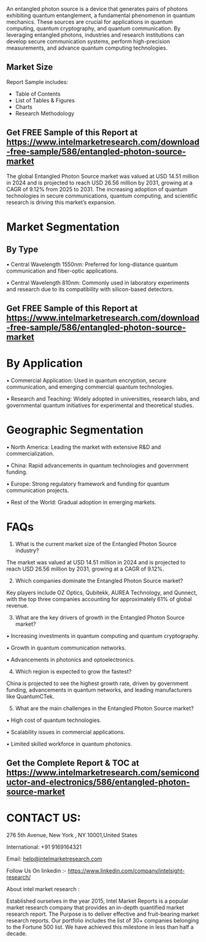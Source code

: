 An entangled photon source is a device that generates pairs of photons exhibiting quantum entanglement, a fundamental phenomenon in quantum mechanics. These sources are crucial for applications in quantum computing, quantum cryptography, and quantum communication. By leveraging entangled photons, industries and research institutions can develop secure communication systems, perform high-precision measurements, and advance quantum computing technologies.

Market Size
-
Report Sample includes:
- Table of Contents
- List of Tables & Figures
- Charts
- Research Methodology


Get FREE Sample of this Report at https://www.intelmarketresearch.com/download-free-sample/586/entangled-photon-source-market
-
The global Entangled Photon Source market was valued at USD 14.51 million in 2024 and is projected to reach USD 26.56 million by 2031, growing at a CAGR of 9.12% from 2025 to 2031. The increasing adoption of quantum technologies in secure communications, quantum computing, and scientific research is driving this market’s expansion.

 

Market Segmentation
=
By Type
-

•	Central Wavelength 1550nm: Preferred for long-distance quantum communication and fiber-optic applications.

•	Central Wavelength 810nm: Commonly used in laboratory experiments and research due to its compatibility with silicon-based detectors.

Get FREE Sample of this Report at https://www.intelmarketresearch.com/download-free-sample/586/entangled-photon-source-market
-

By Application
=
•	Commercial Application: Used in quantum encryption, secure communication, and emerging commercial quantum technologies.

•	Research and Teaching: Widely adopted in universities, research labs, and governmental quantum initiatives for experimental and theoretical studies.

Geographic Segmentation
=
•	North America: Leading the market with extensive R&D and commercialization.


•	China: Rapid advancements in quantum technologies and government funding.

•	Europe: Strong regulatory framework and funding for quantum communication projects.

•	Rest of the World: Gradual adoption in emerging markets.

FAQs
=
1. What is the current market size of the Entangled Photon Source industry?

The market was valued at USD 14.51 million in 2024 and is projected to reach USD 26.56 million by 2031, growing at a CAGR of 9.12%.

2. Which companies dominate the Entangled Photon Source market?

Key players include OZ Optics, Qubitekk, AUREA Technology, and Qunnect, with the top three companies accounting for approximately 61% of global revenue.

3. What are the key drivers of growth in the Entangled Photon Source market?

•	Increasing investments in quantum computing and quantum cryptography.

•	Growth in quantum communication networks.

•	Advancements in photonics and optoelectronics.

4. Which region is expected to grow the fastest?

China is projected to see the highest growth rate, driven by government funding, advancements in quantum networks, and leading manufacturers like QuantumCTek.

5. What are the main challenges in the Entangled Photon Source market?


•	High cost of quantum technologies.

•	Scalability issues in commercial applications.

•	Limited skilled workforce in quantum photonics.

Get the Complete Report & TOC at https://www.intelmarketresearch.com/semiconductor-and-electronics/586/entangled-photon-source-market
-
CONTACT US:
=
276 5th Avenue, New York , NY 10001,United States


International: +91 9169164321

Email: help@intelmarketresearch.com

Follow Us On linkedin :- https://www.linkedin.com/company/intelsight-research/

About intel market research :

Established ourselves in the year 2015, Intel Market Reports is a popular market research company that provides an in-depth quantified market research report. The Purpose is to deliver effective and fruit-bearing market research reports. Our portfolio includes the list of 30+ companies belonging to the Fortune 500 list. We have achieved this milestone in less than half a decade.
